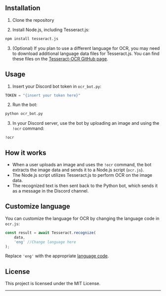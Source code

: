 ## Installation

1. Clone the repository

2. Install Node.js, including Tesseract.js:

```bash
npm install tesseract.js
```

3. (Optional) If you plan to use a different language for OCR, you may need to download additional language data files for Tesseract.js. You can find these files on the [Tesseract-OCR GitHub page](https://github.com/tesseract-ocr/tessdata).

## Usage

1. Insert your Discord bot token in `ocr_bot.py`:

```python
TOKEN = "{insert your token here}"
```

2. Run the bot:

```bash
python ocr_bot.py
```

3. In your Discord server, use the bot by uploading an image and using the `!ocr` command:

```
!ocr
```

## How it works

- When a user uploads an image and uses the `!ocr` command, the bot extracts the image data and sends it to a Node.js script (`ocr.js`).
- The Node.js script utilizes Tesseract.js to perform OCR on the image data.
- The recognized text is then sent back to the Python bot, which sends it as a message in the Discord channel.

## Customize language

You can customize the language for OCR by changing the language code in `ocr.js`:

```javascript
const result = await Tesseract.recognize(
    data,
    'eng' //Change language here
);
```

Replace `'eng'` with the appropriate [language code](https://tesseract-ocr.github.io/tessdoc/Data-Files-in-different-versions.html).


## License

This project is licensed under the MIT License.

---
